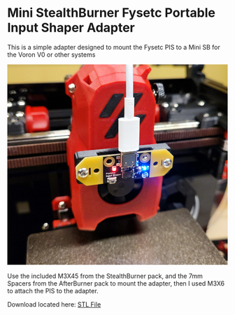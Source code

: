 # Mini StealthBurner Fysetc Portable Input Shaper Adapter

This is a simple adapter designed to mount the Fysetc PIS to a Mini SB for the Voron V0 or other systems

![Mini StealthBurner Fysetc Portable Input Shaper Adapter designed by MakerM](https://github.com/ogmsean/Voron-V0.2661/blob/main/Images/Mini%20SB%20Fysetc%20Input%20Shaper%20Adapter.jpg)

Use the included M3X45 from the StealthBurner pack, and the 7mm Spacers from the AfterBurner pack to mount the adapter, then I used M3X6 to attach the PIS to the adapter.

Download located here: [STL File](https://github.com/ogmsean/Voron-V0.2661/blob/main/STLs/Mini%20SB%20Fysetc%20Input%20Shaper%20Adapter.stl)
